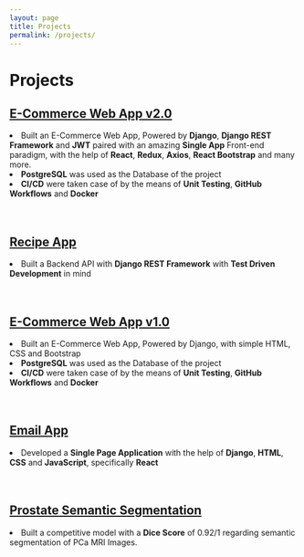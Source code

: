 ```yaml
---
layout: page
title: Projects
permalink: /projects/
---
```


<h1><b>Projects</b></h1>

<div>
<a href="https://github.com/HomayoonAlimohammadi/eCommerce-Django-React">
<h2><b>E-Commerce Web App v2.0</b></h2>
</a>
<li>
Built an E-Commerce Web App, Powered by <b>Django</b>, <b>Django REST Framework</b> and <b>JWT</b> paired with an amazing <b>Single App</b> Front-end paradigm, with the help of <b>React</b>, <b>Redux</b>, <b>Axios</b>, <b>React Bootstrap</b> and many more.
</li>
<li>
<b>PostgreSQL</b> was used as the Database of the project
</li>
<li>
<b>CI/CD</b> were taken case of by the means of <b>Unit Testing</b>, <b>GitHub Workflows</b> and <b>Docker</b>
</li>
</div>

<br/>
<br/>

<div>
<a href="https://github.com/HomayoonAlimohammadi/Backend-API-REST">
<h2><b>Recipe App</b></h2>
</a>
<li>
Built a Backend API with <b>Django REST Framework</b> with <b>Test Driven Development</b> in mind
</li>
</div>

<br/>
<br/>

<div>
<a href="https://github.com/HomayoonAlimohammadi/Commerce">
<h2><b>E-Commerce Web App v1.0</b></h2>
</a>
<li>
Built an E-Commerce Web App, Powered by Django, with simple HTML, CSS and Bootstrap
</li>
<li>
<b>PostgreSQL</b> was used as the Database of the project
</li>
<li>
<b>CI/CD</b> were taken case of by the means of <b>Unit Testing</b>, <b>GitHub Workflows</b> and <b>Docker</b>
</li>
</div>

<br/>
<br/>

<div>
<a href="https://github.com/HomayoonAlimohammadi/Mail">
<h2><b>Email App</b></h2>
</a>
<li>
Developed a <b>Single Page Application</b> with the help of <b>Django</b>, <b>HTML</b>, <b>CSS</b> and <b>JavaScript</b>, specifically <b>React</b>
</div>

<br/>
<br/>

<div>
<a href="https://github.com/HomayoonAlimohammadi/Prostate-Segmentation">
<h2><b>Prostate Semantic Segmentation</b></h2>
</a>
<li>
Built a competitive model with a <b>Dice Score</b> of 0.92/1 regarding semantic segmentation of PCa MRI Images. <br/> 
</div>